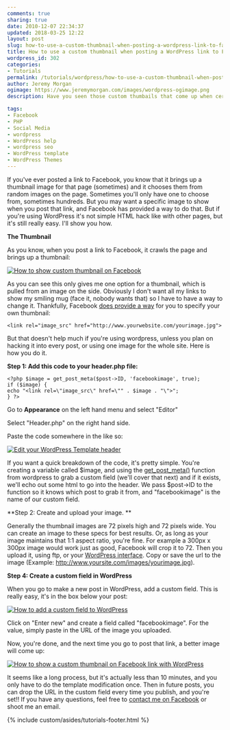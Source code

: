 ```yaml
---
comments: true
sharing: true
date: 2010-12-07 22:34:37
updated: 2018-03-25 12:22
layout: post
slug: how-to-use-a-custom-thumbnail-when-posting-a-wordpress-link-to-facebook
title: How to use a custom thumbnail when posting a WordPress link to Facebook
wordpress_id: 302
categories:
- Tutorials
permalink: /tutorials/wordpress/how-to-use-a-custom-thumbnail-when-posting-a-wordpress-link-to-facebook/
author: Jeremy Morgan
ogimage: https://www.jeremymorgan.com/images/wordpress-ogimage.png
description: Have you seen those custom thumbails that come up when certain links are posted to Facebook? I'll show you how to do that with Wordpress.

tags:
- Facebook
- PHP
- Social Media
- wordpress
- WordPress help
- wordpress seo
- WordPress template
- WordPress Themes
---
```


If you've ever posted a link to Facebook, you know that it brings up a thumbnail image for that page (sometimes) and it chooses them from random images on the page. Sometimes you'll only have one to choose from, sometimes hundreds. But you may want a specific image to show when you post that link, and Facebook has provided a way to do that. But if you're using WordPress it's not simple HTML hack like with other pages, but it's still really easy. I'll show you how.

**The Thumbnail**

As you know, when you post a link to Facebook, it crawls the page and brings up a thumbnail:

[![How to show custom thumbnail on Facebook](http://jeremymorgan.s3.amazonaws.com/wp-content/uploads/2010/12/showing_picture_facebook1.jpg)](http://jeremymorgan.s3.amazonaws.com/wp-content/uploads/2010/12/showing_picture_facebook1.jpg)

As you can see this only gives me one option for a thumbnail, which is pulled from an image on the side. Obviously I don't want all my links to show my smiling mug (face it, nobody wants that) so I have to have a way to change it. Thankfully, Facebook [does provide a way](http://developers.facebook.com/docs/reference/plugins/like) for you to specify your own thumbnail:

    
    <link rel="image_src" href="http://www.yourwebsite.com/yourimage.jpg">


But that doesn't help much if you're using wordpress, unless you plan on hacking it into every post, or using one image for the whole site. Here is how you do it.

**Step 1: Add this code to your header.php file:**

    
    <?php $image = get_post_meta($post->ID, 'facebookimage', true);
    if ($image) {
    echo "<link rel=\"image_src\" href=\"" . $image . "\">";
    } ?>
    


Go to **Appearance** on the left hand menu and select "Editor"

Select "Header.php" on the right hand side.

Paste the code somewhere in the <head> like so:

[![Edit your WordPress Template header](http://jeremymorgan.s3.amazonaws.com/wp-content/uploads/2010/12/wordpress_template1.jpg)](http://jeremymorgan.s3.amazonaws.com/wp-content/uploads/2010/12/wordpress_template1.jpg)

If you want a quick breakdown of the code, it's pretty simple. You're creating a variable called $image, and using the [get_post_meta()](http://codex.wordpress.org/Function_Reference/get_post_meta) function from wordpress to grab a custom field (we'll cover that next) and if it exists, we'll echo out some html to go into the header. We pass $post->ID to the function so it knows which post to grab it from, and "facebookimage" is the name of our custom field.

**Step 2: Create and upload your image. **

Generally the thumbnail images are 72 pixels high and 72 pixels wide. You can create an image to these specs for best results. Or, as long as your image maintains that 1:1 aspect ratio, you're fine. For example a 300px x 300px image would work just as good, Facebook will crop it to 72. Then you upload it, using ftp, or your [WordPress interface](http://codex.wordpress.org/Using_Images). Copy or save the url to the image (Example: http://www.yoursite.com/images/yourimage.jpg).

**Step 4: Create a custom field in WordPress**

When you go to make a new post in WordPress, add a custom field. This is really easy, it's in the box below your post:


[![How to add a custom field to WordPress](http://jeremymorgan.s3.amazonaws.com/wp-content/uploads/2010/12/wordpress_custom_field1.jpg)](http://jeremymorgan.s3.amazonaws.com/wp-content/uploads/2010/12/wordpress_custom_field1.jpg)




Click on "Enter new" and create a field called "facebookimage". For the value, simply paste in the URL of the image you uploaded.




Now, you're done, and the next time you go to post that link, a better image will come up:




[![How to show a custom thumbnail on Facebook link with WordPress](http://jeremymorgan.s3.amazonaws.com/wp-content/uploads/2010/12/showing_picture_facebook-2.jpg)](http://jeremymorgan.s3.amazonaws.com/wp-content/uploads/2010/12/showing_picture_facebook-2.jpg)




It seems like a long process, but it's actually less than 10 minutes, and you only have to do the template modification once. Then in future posts, you can drop the URL in the custom field every time you publish, and you're set!! If you have any questions, feel free to [contact me on Facebook](http://www.facebook.com/home.php?#!/pages/JeremyMorgancom/153875204649532) or shoot me an email.


{% include custom/asides/tutorials-footer.html %}
